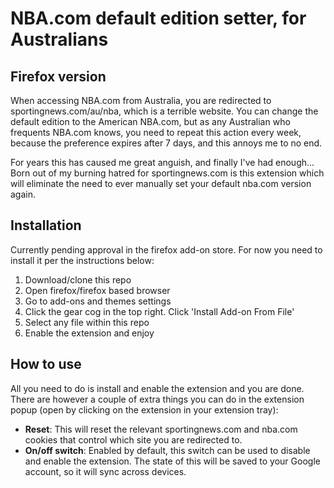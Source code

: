 # NBA.com default edition setter, for Australians

## Firefox version

When accessing NBA.com from Australia, you are redirected to sportingnews.com/au/nba, which is a terrible website. You can change the default edition to the American NBA.com, but as any Australian who frequents NBA.com knows, you need to repeat this action every week, because the preference expires after 7 days, and this annoys me to no end.

For years this has caused me great anguish, and finally I've had enough... Born out of my burning hatred for sportingnews.com is this extension which will eliminate the need to ever manually set your default nba.com version again.

## Installation

Currently pending approval in the firefox add-on store. For now you need to install it per the instructions below:

1. Download/clone this repo
2. Open firefox/firefox based browser
3. Go to add-ons and themes settings
4. Click the gear cog in the top right. Click 'Install Add-on From File'
5. Select any file within this repo
6. Enable the extension and enjoy

## How to use

All you need to do is install and enable the extension and you are done.
There are however a couple of extra things you can do in the extension popup (open by clicking on the extension in your extension tray):

- **Reset**: This will reset the relevant sportingnews.com and nba.com cookies that control which site you are redirected to.
- **On/off switch**: Enabled by default, this switch can be used to disable and enable the extension. The state of this will be saved to your Google account, so it will sync across devices.
